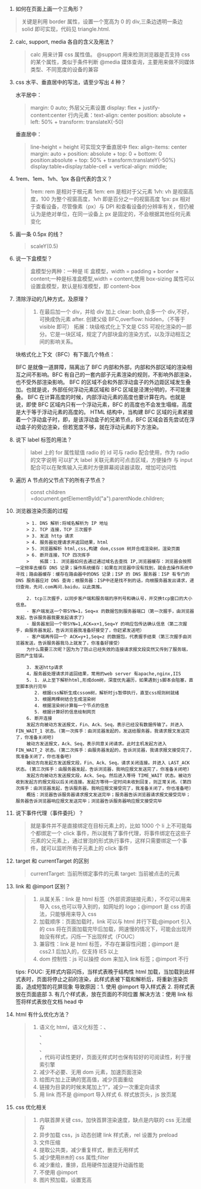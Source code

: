 1. 如何在页面上画一个三角形？

> 关键是利用 border 属性，设置一个宽高为 0 的 div,三条边透明一条边 solid 即可实现，代码见 triangle.html.

2.  calc, support, media 各自的含义及用法？

    > calc 用来计算 css 属性值。
    > @support 用来检测浏览器是否支持 css 的某个属性，类似于条件判断
    > @media 媒体查询，主要用来做不同媒体类型、不同宽度的设备的兼容

3.  css 水平、垂直居中的写法，请至少写出 4 种？

    水平居中：

    > margin: 0 auto;
    > 外层父元素设置 display: flex + justify-content:center
    > 行内元素：text-align: center
    > position: absolute + left: 50% + transform: translateX(-50)

    垂直居中：

    > line-height = height 可实现文字垂直居中
    > flex: align-items: center
    > margin: auto + position: absolute + top: 0 + bottom: 0
    > position:absolute + top: 50% + transform:translateY(-50%)
    > display:table+display:table-cell + vertical-align: middle;

4.  1rem、1em、1vh、1px 各自代表的含义？

    > 1rem: rem 是相对于根元素
    > 1em: em 是相对于父元素
    > 1vh: vh 是视窗高度，100 为整个视窗高度，1vh 即是百分之一的视窗高度
    > 1px: px 相对于查看设备，尽管像素（px）与 DPI 和查看设备的分辨率有关，但仍被认为是绝对单位，在同一设备上 px 是固定的，不会根据其他任何元素变化

5.  画一条 0.5px 的线？

    > scaleY(0.5)

6.  说一下盒模型？

    > 盒模型分两种：一种是 IE 盒模型，width = padding + border + content;一种是标准盒模型,width = content,使用 box-sizing 属性可以设置盒模型，默认是标准模型，即 content-box

7.  清除浮动的几种方式，及原理？

    > 1. 在最后加一个 div，并给 div 加上 clear: both,会多一个 div,不好，可换成伪元素 after.
    >    创建父级 BFC,overflow: hidden，（不等于 visible 即可）
    >    拓展：块级格式化上下文是 CSS 可视化渲染的一部分。它是一块区域，规定了内部块盒的渲染方式，以及浮动相互之间的影响关系。

    块格式化上下文（BFC）有下面几个特点：

    BFC 是就像一道屏障，隔离出了 BFC 内部和外部，内部和外部区域的渲染相互之间不影响。BFC 有自己的一套内部子元素渲染的规则，不影响外部渲染，也不受外部渲染影响。
    BFC 的区域不会和外部浮动盒子的外边距区域发生叠加。也就是说，外部任何浮动元素区域和 BFC 区域是泾渭分明的，不可能重叠。
    BFC 在计算高度的时候，内部浮动元素的高度也要计算在内。也就是说，即使 BFC 区域内只有一个浮动元素，BFC 的高度也不会发生塌缩，高度是大于等于浮动元素的高度的。
    HTML 结构中，当构建 BFC 区域的元素紧接着一个浮动盒子时，即，是该浮动盒子的兄弟节点，BFC 区域会首先尝试在浮动盒子的旁边渲染，但若宽度不够，就在浮动元素的下方渲染。

8.  说下 label 标签的用法？

    > label 上的 for 属性赋值 radio 的 id 可与 radio 配合使用，作为 radio 的文字说明
    > 可以扩大 label 关联元素的可点击区域，方便操作
    > 与 input 配合可以在聚焦输入元素时方便屏幕阅读器读取，增加可访问性

9.  遍历 A 节点的父节点下的所有子节点？

    > const children =document.getElementById("a").parentNode.children;

10. 浏览器渲染页面的过程

            > 1. DNS 解析:将域名解析为 IP 地址
            > 2. TCP 连接，TCP 三次握手
            > 3. 发送 http 请求
            > 4. 服务器处理请求并返回结果，html
            > 5. 浏览器解析 html,css,构建 dom,cssom 树并合成渲染树，渲染页面
            > 6. 断开连接，TCP 四次挥手
            >    拓展：1. 浏览器如何去通过通过域名去查找 IP,浏览器缓存：浏览器会按照一定频率去缓存 DNS 记录；操作系统缓存：如果在浏览器中没有找到，就会去操作系统中寻找；路由器缓存：缓存在路由器中的DNS 记录；ISP 的 DNS 服务器：ISP 有专门的 DNS 服务器应对 DNS 查询；根服务器：ISP中还是找不到的话，向根服务器发出请求，递归查询，先问.com再问.baidu，以此类推。

            2. tcp三次握手，以同步客户端和服务端的序列号和确认号，并交换tcp窗口的大小信息。
            - 客户端发送一个带SYN=1，Seq=x 的数据包到服务器端口（第一次握手，由浏览器发起，告诉服务器我要发起请求了）
            - 服务器发回一个带SYN=1,ACK=x+1,Seq=Y 的响应包传达确认信息（第二次握手，由服务器发起，告诉浏览器我准备好接受了，你赶紧发送吧）
            - 客户端再传回一个 ACK=y+1,Seq=z 的数据包，代表握手结束（第三次握手由浏览器发送，告诉服务器我马上就发了，你准备好接受）
            为什么需要三次呢？因为为了防止已经失效的连接请求报文段突然又传到了服务端，因而产生错误。

            3. 发送http请求
            4，服务器处理请求并返回结果，常用的web server 有apache,nginx,IIS
            5. 1. 从上至下解析html,形成dom树，深度优先遍历，如果遇到js脚本会阻塞，直至脚本执行完毕
               2. 根据css解析生成cssom树，解析时js暂停执行，直至css规则树就绪
               3. 根据两棵树结合生成渲染树
               4. 根据渲染树计算每一个节点的信息
               5. 根据计算好的信息绘制网页
            6. 断开连接
            发起方向被动方发送报文，Fin、Ack、Seq，表示已经没有数据传输了。并进入 FIN_WAIT_1 状态。(第一次挥手：由浏览器发起的，发送给服务器，我请求报文发送完了，你准备关闭吧)
            被动方发送报文，Ack、Seq，表示同意关闭请求。此时主机发起方进入 FIN_WAIT_2 状态。(第二次挥手：由服务器发起的，告诉浏览器，我请求报文接受完了，我准备关闭了，你也准备吧)
            被动方向发起方发送报文段，Fin、Ack、Seq，请求关闭连接。并进入 LAST_ACK 状态。(第三次挥手：由服务器发起，告诉浏览器，我响应报文发送完了，你准备关闭吧)
            发起方向被动方发送报文段，Ack、Seq。然后进入等待 TIME_WAIT 状态。被动方收到发起方的报文段以后关闭连接。发起方等待一定时间未收到回复，则正常关闭。(第四次挥手：由浏览器发起，告诉服务器，我响应报文接受完了，我准备关闭了，你也准备吧)
            概括：浏览器告诉服务器请求报文发送完毕；服务器告诉浏览器请求报文接受完毕；服务器告诉浏览器响应报文发送完毕；浏览器告诉服务器响应报文接受完毕

11. 说下事件代理（事件委托）？

    > 就是事件并不是直接绑定在目标元素上的，比如 1000 个 li 上不可能每个都绑定一个 click 事件，所以就有了事件代理，将事件绑定在这些子元素的父元素上，通过冒泡的形式执行事件，这样只需要绑定一个事件，就可以监听所有子元素上的 click 事件

12. target 和 currentTarget 的区别

    > currentTarget: 当前所绑定事件的元素
    > target: 当前被点击的元素

13. link 和 @import 区别？

    > 1. 从属关系：link 是 html 标签（外部资源链接元素），不仅可以用来导入 css,也可以导入别的，如网址的 logo；@import 是 css 的语法，只能够用来导入 css
    > 2. 加载顺序：页面加载时，link 可以与 html 并行下载;@import 引入的 css 将在页面加载完毕后加载，网速慢的情况下，可能会出现开始没有样式，闪烁一下出现样式（FOUC）
    > 3. 兼容性：link 是 html 标签，不存在兼容性问题；@import 是 css2.1 后加入的，仅支持 IE5 以上
    > 4. dom 控制性：js 可以操控 dom 来加入 link 标签；@import 不行

    tips: FOUC: 无样式内容闪烁，当样式表晚于结构性 html 加载，当加载到此样式表时，页面将停止之前的渲染，此样式表被下载和解析后，将重新渲染页面，造成短暂的花屏现象
    导致原因：1. 使用 @import 导入样式表 2. 将样式表放在页面底部 3. 有几个样式表，放在页面的不同位置
    解决方法：使用 link 标签将样式表放在文档 head 中

14. html 有什么优化方法？

    > 1. 语义化 html，语义化标签：<head>、<nav>、<section>、<article>、<footer>，代码可读性更好，页面无样式时也保有较好的可阅读性，利于搜索引擎
    > 2. 减少不必要、无用 dom 元素，加速页面渲染
    > 3. 给图片加上正确的宽高值，减少页面重绘
    > 4. 链接为目录的时候末尾加上”/“，减少一次重定向请求
    > 5. 用 link 而不是 @import 导入样式 6. 样式放页头，js 放页尾

15. css 优化相关

    > 1. 内联首屏关键 css，加快首屏渲染速度，缺点是内联的 css 无法缓存
    > 2. 异步加载 css，js 动态创建 link 样式表，rel 设置为 preload
    > 3. 文件压缩
    > 4. 提取公共类，减少重复样式，删去无用样式
    > 5. 减少使用`昂贵`的 css 属性;filter
    > 6. 减少重绘，重排，启用硬件加速提升动画性能
    > 7. 不使用 @import
    > 8. 图片预加载，设置宽高
